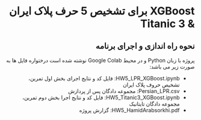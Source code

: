 <div dir="rtl">
<h1> XGBoost برای تشخیص 5 حرف پلاک ایران & Titanic 3</h1>
<h2>نحوه راه اندازی و اجرای برنامه </h2>
  <p>
پروژه با زبان Python  و در محیط Google Colab نوشته شده است درختواره فایل ها به صورت زیر می باشد:
  </p>
  <ul>
    <li>HW5_LPR_XGBoost.ipynb: فایل کد و نتایج اجرای بخش اول تمرین، تشخیص حروف پلاک ایران</li>
    <li>Persian_LPR.csv: مجموعه دادگان پس از پردازش</li>
    <li>HW5_Titanic3_XGBoost.ipynb: فایل کد و نتایج اجرا بخش دوم تمرین، مجموعه دادگان تایتانیک </li>
    <li>HW5_HamidArabsorkhi.pdf: گزارش پروژه </li>
</div>
